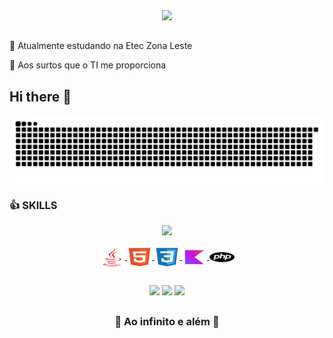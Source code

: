 <div align="center">
  <img src="https://readme-typing-svg.herokuapp.com/?lines=Hello%20World!;I%20am%20Mariane%20Souza;I%20am%2018%20years%20old;I%20study%20System%20Development%20at%20ETEC%20Zona%20Leste;Welcome%20to%20my%20GitHub&font=Pacifico&center=true&width=650&height=120&color=ff00a3&vCenter=true&size=45%22">
</div>  

##

<div>
      <p> 🔭 Atualmente estudando na Etec Zona Leste </p>
      <p> 🥂 Aos surtos que o TI me proporciona </p> 
</div>      
  
##

## Hi there 👋


<img align="center" src="https://raw.githubusercontent.com/plexpt/plexpt/snake/github-snake.svg">

### 👍 SKILLS 


<div align="center">
  <a href="https://github.com/MarianeBS">
  <img height="180em" src="https://github-readme-stats.vercel.app/api/top-langs/?username=MarianeBS&layout=compact&langs_count=7&theme=dracula"/>
</div>

<div align="center" style="display: inline_block"><br>
  <img align="center" alt="Java" height="30" width="40" src="https://raw.githubusercontent.com/devicons/devicon/master/icons/java/java-plain.svg">
  <img align="center" alt="HTML" height="30" width="40" src="https://raw.githubusercontent.com/devicons/devicon/master/icons/html5/html5-original.svg">
  <img align="center" alt="CSS" height="30" width="40" src="https://raw.githubusercontent.com/devicons/devicon/master/icons/css3/css3-original.svg">
  <img align="center" alt="Kotlin" height="30" width="40" src="https://raw.githubusercontent.com/devicons/devicon/master/icons/kotlin/kotlin-original.svg">
  <img align="center" alt="PHP" height="30" width="40" src="https://raw.githubusercontent.com/devicons/devicon/master/icons/php/php-plain.svg">
</div>
  
##
  
<div align="center"> 
  <a href="https://discordapp.com/users/Mah_Soul#6475" target="_blank"><img src="https://img.shields.io/badge/Discord-7289DA?style=for-the-badge&logo=discord&logoColor=white&link=https://discordapp.com/users/Mah_Soul#6475" target="_blank"></a> 
  <a href = "mailto:mariane.souza030405@gmail.com"><img src="https://img.shields.io/badge/-Gmail-%23333?style=for-the-badge&logo=gmail&logoColor=white" target="_blank"></a>
  <a href="https://www.linkedin.com/in/marianesouza05" target="_blank"><img src="https://img.shields.io/badge/-LinkedIn-%230077B5?style=for-the-badge&logo=linkedin&logoColor=white" target="_blank"></a> 
</div>

##








##

<div align="center">
<h3> 🚀 Ao infinito e além 🚀 </h3>
</div>
